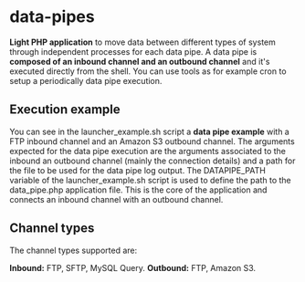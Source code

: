 # data-pipes

**Light PHP application** to move data between different types of system through independent processes for each data pipe. A data pipe is **composed of an inbound channel and an outbound channel** and it's executed directly from the shell. You can use tools as for example cron to setup a periodically data pipe execution.

## Execution example

You can see in the launcher_example.sh script a **data pipe example** with a FTP inbound channel and an Amazon S3 outbound channel. The arguments expected for the data pipe execution are the arguments associated to the inbound an outbound channel (mainly the connection details) and a path for the file to be used for the data pipe log output. The DATAPIPE_PATH variable of the launcher_example.sh script is used to define the path to the data_pipe.php application file. This is the core of the application and connects an inbound channel with an outbound channel.

## Channel types

The channel types supported are:

**Inbound:** FTP, SFTP, MySQL Query.
**Outbound:** FTP, Amazon S3.

